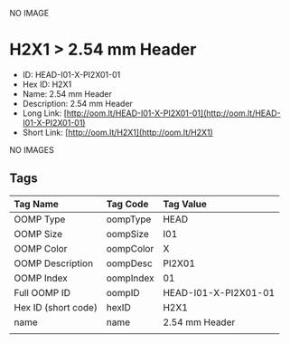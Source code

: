 


  
NO IMAGE  
# H2X1 > 2.54 mm Header

- ID: HEAD-I01-X-PI2X01-01
- Hex ID: H2X1
- Name: 2.54 mm Header
- Description: 2.54 mm Header
- Long Link: [http://oom.lt/HEAD-I01-X-PI2X01-01](http://oom.lt/HEAD-I01-X-PI2X01-01)
- Short Link: [http://oom.lt/H2X1](http://oom.lt/H2X1)
  
NO IMAGES  
## Tags
  

|Tag Name|Tag Code|Tag Value|
| :--- | :--- | :--- |
|OOMP Type|oompType|HEAD|
|OOMP Size|oompSize|I01|
|OOMP Color|oompColor|X|
|OOMP Description|oompDesc|PI2X01|
|OOMP Index|oompIndex|01|
|Full OOMP ID|oompID|HEAD-I01-X-PI2X01-01|
|Hex ID (short code)|hexID|H2X1|
|name|name|2.54 mm Header|
||||
